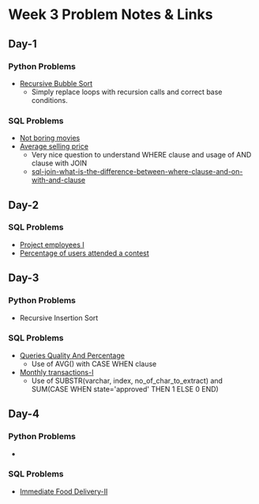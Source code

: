 # Week 3 Problem Notes & Links

## Day-1
### Python Problems
- [Recursive Bubble Sort](https://www.geeksforgeeks.org/recursive-bubble-sort/)
    + Simply replace loops with recursion calls and correct base conditions.
### SQL Problems
- [Not boring movies](https://leetcode.com/problems/not-boring-movies/?envType=study-plan-v2&envId=top-sql-50)
- [Average selling price](https://leetcode.com/problems/average-selling-price/?envType=study-plan-v2&envId=top-sql-50)
    + Very nice question to understand WHERE clause and usage of AND clause with JOIN
    + [sql-join-what-is-the-difference-between-where-clause-and-on-with-and-clause](https://stackoverflow.com/questions/354070/sql-join-what-is-the-difference-between-where-clause-and-on-clause)

## Day-2
### SQL Problems
- [Project employees I](https://leetcode.com/problems/project-employees-i/?envType=study-plan-v2&envId=top-sql-50)
- [Percentage of users attended a contest](https://leetcode.com/problems/percentage-of-users-attended-a-contest/description/?envType=study-plan-v2&envId=top-sql-50)

## Day-3
### Python Problems
- Recursive Insertion Sort
### SQL Problems
- [Queries Quality And Percentage](https://leetcode.com/problems/queries-quality-and-percentage/description/?envType=study-plan-v2&envId=top-sql-50)
    + Use of AVG() with CASE WHEN clause
- [Monthly transactions-I](https://leetcode.com/problems/monthly-transactions-i/?envType=study-plan-v2&envId=top-sql-50)
    + Use of SUBSTR(varchar, index, no_of_char_to_extract) and SUM(CASE WHEN state='approved' THEN 1 ELSE 0 END)

## Day-4
### Python Problems
- 
### SQL Problems
- [Immediate Food Delivery-II](https://leetcode.com/problems/immediate-food-delivery-ii/?envType=study-plan-v2&envId=top-sql-50)

